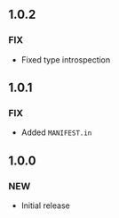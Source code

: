 ## 1.0.2 ##

### FIX ###

- Fixed type introspection

## 1.0.1 ##

### FIX ###

- Added `MANIFEST.in`

## 1.0.0 ##

### NEW ###

- Initial release
